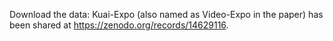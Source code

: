 Download the data:
Kuai-Expo (also named as Video-Expo in the paper) has been shared at https://zenodo.org/records/14629116.
